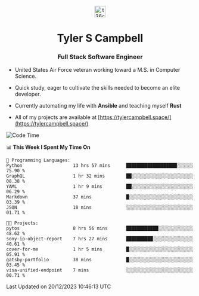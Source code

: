 <p align="center">
<a href="https://www.linkedin.com/in/t36campbell" target="blank"><img align="center" src="https://ik.imagekit.io/t36campbell/Portfolio/linkedin.png.original_m8bbGgPh6.png" alt="t36campbell" height="30" width="30" /></a>
</p>
<h1 align="center">Tyler S Campbell</h1>
<h3 align="center">Full Stack Software Engineer</h3>

* United States Air Force veteran working toward a M.S. in Computer Science.

* Quick study, eager to cultivate the skills needed to become an elite developer.

* Currently automating my life with **Ansible** and teaching myself **Rust**

* All of my projects are available at [https://tylercampbell.space/](https://tylercampbell.space/)

<!--START_SECTION:waka-->
![Code Time](http://img.shields.io/badge/Code%20Time-3%2C051%20hrs%203%20mins-blue)

📊 **This Week I Spent My Time On** 

```text
💬 Programming Languages: 
Python                   13 hrs 57 mins      ███████████████████░░░░░░   75.90 % 
GraphQL                  1 hr 32 mins        ██░░░░░░░░░░░░░░░░░░░░░░░   08.38 % 
YAML                     1 hr 9 mins         ██░░░░░░░░░░░░░░░░░░░░░░░   06.29 % 
Markdown                 37 mins             █░░░░░░░░░░░░░░░░░░░░░░░░   03.39 % 
JSON                     18 mins             ░░░░░░░░░░░░░░░░░░░░░░░░░   01.71 % 

🐱‍💻 Projects: 
pytos                    8 hrs 56 mins       ████████████░░░░░░░░░░░░░   48.62 % 
sony-ip-object-report    7 hrs 27 mins       ██████████░░░░░░░░░░░░░░░   40.61 % 
cover-for-me             1 hr 5 mins         █░░░░░░░░░░░░░░░░░░░░░░░░   05.91 % 
gatsby-portfolio         38 mins             █░░░░░░░░░░░░░░░░░░░░░░░░   03.45 % 
visa-unified-endpoint    7 mins              ░░░░░░░░░░░░░░░░░░░░░░░░░   00.71 % 
```


 Last Updated on 20/12/2023 10:46:13 UTC
<!--END_SECTION:waka-->
